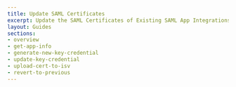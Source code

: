 ```yaml
---
title: Update SAML Certificates
excerpt: Update the SAML Certificates of Existing SAML App Integrations
layout: Guides
sections:
- overview
- get-app-info
- generate-new-key-credential
- update-key-credential
- upload-cert-to-isv
- revert-to-previous
---
```



